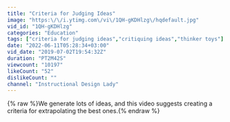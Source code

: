 ```yaml
---
title: "Criteria for Judging Ideas"
image: "https:\/\/i.ytimg.com\/vi\/1QH-gKDHlzg\/hqdefault.jpg"
vid_id: "1QH-gKDHlzg"
categories: "Education"
tags: ["criteria for judging ideas","critiquing ideas","thinker toys"]
date: "2022-06-11T05:28:34+03:00"
vid_date: "2019-07-02T19:54:32Z"
duration: "PT2M42S"
viewcount: "10197"
likeCount: "52"
dislikeCount: ""
channel: "Instructional Design Lady"
---
```

{% raw %}We generate lots of ideas, and this video suggests creating a criteria for extrapolating the best ones.{% endraw %}
